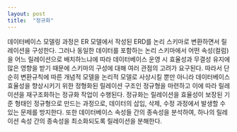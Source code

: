 ```yaml
---
layout: post
title:  "정규화"
---
```


  데이터베이스 모델링 과정은 ER 모델에서 작성된 ERD를 논리 스키마로 변환하면서 릴레이션을 구성한다. 그러나 동일한 데이터를 포함하는 논리 스키마에서 어떤 속성(컬럼)을 어느 릴레이션으로 배치하느냐에 따라 데이터베이스 운영 시 효율성과 무결성 유지에 많은 영향을 받기 때문에 스키마의 구성에 대해 여러 관점의 고려가 요구된다. 따라서 단순히 변환규칙에 따른 개념적 모델을 논리적 모델로 사상시킬 뿐만 아니라 데이터베이스 효율성을 향상시키기 위한 정형화된 릴레이션 구조인 정규형을 마련하고 이에 따라 릴레이션을 재구조화하는 정규화 작업이 수행된다.
  정규화는 릴레이션을 효율성이 보장된 기준 형태인 정규형으로 만드는 과정으로, 데이터의 삽입, 삭제, 수정 과정에서 발생할 수 있는 문제를 방지한다. 또한 데이터베이스 속성들 간의 종속성을 분석하여, 하나의 릴레이션 속성 간의 종속성을 최소화되도록 릴레이션을 분해한다.
